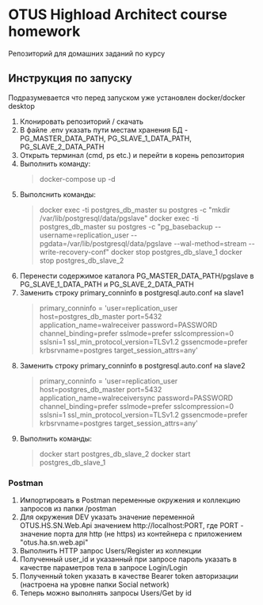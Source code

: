 # OTUS Highload Architect course homework

 Репозиторий для домашних заданий по курсу

## Инструкция по запуску

Подразумевается что перед запуском уже установлен docker/docker desktop

1. Клонировать репозиторий / скачать
2. В файле .env указать пути местам хранения БД - PG_MASTER_DATA_PATH, PG_SLAVE_1_DATA_PATH, PG_SLAVE_2_DATA_PATH
3. Открыть терминал (cmd, ps etc.) и перейти в корень репозитория
4. Выполнить команду:
    > docker-compose up -d
5. Выполснить команды:
    > docker exec -ti postgres_db_master su postgres -c "mkdir /var/lib/postgresql/data/pgslave"
      docker exec -ti postgres_db_master su postgres -c "pg_basebackup --username=replication_user --pgdata=/var/lib/postgresql/data/pgslave --wal-method=stream --write-recovery-conf"
      docker stop postgres_db_slave_1
      docker stop postgres_db_slave_2
6. Перенести содержимое каталога PG_MASTER_DATA_PATH/pgslave в PG_SLAVE_1_DATA_PATH и PG_SLAVE_2_DATA_PATH
7. Заменить строку primary_conninfo в postgresql.auto.conf на slave1
    > primary_conninfo = 'user=replication_user host=postgres_db_master port=5432 application_name=walreceiver password=PASSWORD channel_binding=prefer sslmode=prefer sslcompression=0 sslsni=1 ssl_min_protocol_version=TLSv1.2 gssencmode=prefer krbsrvname=postgres target_session_attrs=any'
8. Заменить строку primary_conninfo в postgresql.auto.conf на slave2
    > primary_conninfo = 'user=replication_user host=postgres_db_master port=5432 application_name=walreceiversync password=PASSWORD channel_binding=prefer sslmode=prefer sslcompression=0 sslsni=1 ssl_min_protocol_version=TLSv1.2 gssencmode=prefer krbsrvname=postgres target_session_attrs=any'
9. Выполнить команды:
    > docker start postgres_db_slave_2
      docker start postgres_db_slave_1



### Postman

1. Импортировать в Postman переменные окружения и коллекцию запросов из папки /postman
2. Для окружения DEV указать значение переменной OTUS.HS.SN.Web.Api значением http://localhost:PORT, где PORT - значение порта для http (не https) из контейнера с приложением "otus.ha.sn.web.api"
3. Выполнить HTTP запрос Users/Register из коллекции
4. Полученный user_id и указанный при запросе пароль указать в качестве параметров тела в запросе Login/Login
5. Полученный token указать в качестве Bearer token авторизации (настроена на уровне папки Social network)
6. Теперь можно выполнять запросы Users/Get by id
